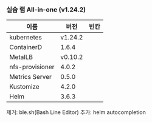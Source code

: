 ### 실습 랩 All-in-one (v1.24.2)

이름              | 버전     |   빈칸
----            | ----    | ----
kubernetes      | v1.24.2 |
ContainerD      | 1.6.4  |
MetalLB         | v0.10.2 |
nfs-provisioner | 4.0.2   |
Metrics Server  | 0.5.0   |
Kustomize       | 4.2.0   |
Helm            | 3.6.3   |

제거: ble.sh(Bash Line Editor)
추가: helm autocompletion 
